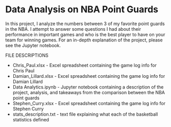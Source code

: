 # Data Analysis on NBA Point Guards

In this project, I analyze the numbers between 3 of my favorite point guards in the NBA. I attempt to answer some questions I had about their performance in important games and who is the best player to have on your team for winning games. For an in-depth explanation of the project, please see the Jupyter notebook. 

FILE DESCRIPTIONS

- Chris_Paul.xlsx - Excel spreadsheet containing the game log info for Chris Paul
- Damian_Lillard.xlsx - Excel spreadsheet containing the game log info for Damian Lillard 
- Data Analytics.ipynb - Jupyter notebook containing a description of the project, analysis, and takeaways from the comparison between the NBA point guards
- Stephen_Curry.xlsx - Excel spreadsheet containing the game log info for Stephen Curry 
- stats_description.txt - text file explaining what each of the basketball statistics defined 
